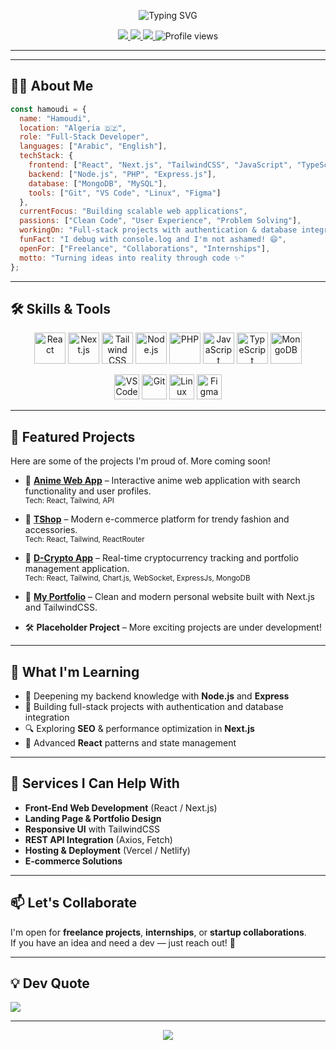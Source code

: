 <!-- Banner -->
<p align="center">
  <img src="https://readme-typing-svg.herokuapp.com?font=Fira+Code&weight=600&size=32&pause=1000&color=36BCF7&center=true&vCenter=true&width=500&lines=Hi%2C+I'm+Hamoudi+%F0%9F%91%8B;Passionate+Software+Developer;From+Algeria+%F0%9F%87%A9%F0%9F%87%BF;Building+Digital+Experiences" alt="Typing SVG" />
</p>

<p align="center">
  <a href="https://hamoudicode.netlify.app" target="_blank">
    <img src="https://img.shields.io/badge/🌐_Portfolio-hamoudicode.netlify.app-36BCF7?style=for-the-badge&logo=google-chrome&logoColor=white" />
  </a>
  <a href="mailto:hamodicode9@gmail.com">
    <img src="https://img.shields.io/badge/📧_Gmail-Email-EA4335?style=for-the-badge&logo=gmail&logoColor=white" />
  </a>
  <a href="https://github.com/deko2004">
    <img src="https://img.shields.io/github/followers/deko2004?label=Follow&style=for-the-badge&color=36BCF7&logoColor=white" />
  </a>
  <img src="https://komarev.com/ghpvc/?username=deko2004&style=for-the-badge&color=36BCF7" alt="Profile views" />
</p>

---

---

## 👨‍💻 About Me

```javascript
const hamoudi = {
  name: "Hamoudi",
  location: "Algeria 🇩🇿",
  role: "Full-Stack Developer",
  languages: ["Arabic", "English"],
  techStack: {
    frontend: ["React", "Next.js", "TailwindCSS", "JavaScript", "TypeScript"],
    backend: ["Node.js", "PHP", "Express.js"],
    database: ["MongoDB", "MySQL"],
    tools: ["Git", "VS Code", "Linux", "Figma"]
  },
  currentFocus: "Building scalable web applications",
  passions: ["Clean Code", "User Experience", "Problem Solving"],
  workingOn: "Full-stack projects with authentication & database integration",
  funFact: "I debug with console.log and I'm not ashamed! 😄",
  openFor: ["Freelance", "Collaborations", "Internships"],
  motto: "Turning ideas into reality through code ✨"
};
```

---

## 🛠️ Skills & Tools

<p align="center">
  <img src="https://cdn.jsdelivr.net/gh/devicons/devicon/icons/react/react-original.svg" width="50" alt="React" />
  <img src="https://cdn.jsdelivr.net/gh/devicons/devicon/icons/nextjs/nextjs-line.svg" width="50" alt="Next.js" />
  <img src="https://raw.githubusercontent.com/tailwindlabs/tailwindcss/HEAD/.github/logo-mark.svg" width="50" alt="Tailwind CSS" />
  <img src="https://cdn.jsdelivr.net/gh/devicons/devicon/icons/nodejs/nodejs-original.svg" width="50" alt="Node.js" />
  <img src="https://cdn.jsdelivr.net/gh/devicons/devicon/icons/php/php-original.svg" width="50" alt="PHP" />
  <img src="https://cdn.jsdelivr.net/gh/devicons/devicon/icons/javascript/javascript-original.svg" width="50" alt="JavaScript" />
  <img src="https://cdn.jsdelivr.net/gh/devicons/devicon/icons/typescript/typescript-original.svg" width="50" alt="TypeScript" />
  <img src="https://cdn.jsdelivr.net/gh/devicons/devicon/icons/mongodb/mongodb-original.svg" width="50" alt="MongoDB" />
</p>

<p align="center">
  <img src="https://cdn.jsdelivr.net/gh/devicons/devicon/icons/vscode/vscode-original.svg" width="40" alt="VS Code" />
  <img src="https://cdn.jsdelivr.net/gh/devicons/devicon/icons/git/git-original.svg" width="40" alt="Git" />
  <img src="https://cdn.jsdelivr.net/gh/devicons/devicon/icons/linux/linux-original.svg" width="40" alt="Linux" />
  <img src="https://cdn.jsdelivr.net/gh/devicons/devicon/icons/figma/figma-original.svg" width="40" alt="Figma" />
</p>



---

## 💼 Featured Projects

Here are some of the projects I'm proud of. More coming soon!

- 🔗 **[Anime Web App](https://another-anime-app.vercel.app/)** – Interactive anime web application with search functionality and user profiles.  
  <sup>Tech: React, Tailwind, API</sup>

- 🔗 **[TShop](https://tshopone.netlify.app/)** – Modern e-commerce platform for trendy fashion and accessories.  
  <sup>Tech: React, Tailwind, ReactRouter</sup>

- 🔗 **[D-Crypto App](https://jjtrading.site/)** – Real-time cryptocurrency tracking and portfolio management application.  
  <sup>Tech: React, Tailwind, Chart.js, WebSocket, ExpressJs, MongoDB</sup>

- 🔗 **[My Portfolio](https://hamoudicode.netlify.app/)** – Clean and modern personal website built with Next.js and TailwindCSS.

- 🛠️ **Placeholder Project** – More exciting projects are under development!

---

## 🧠 What I'm Learning

- 📌 Deepening my backend knowledge with **Node.js** and **Express**
- 🚀 Building full-stack projects with authentication and database integration
- 🔍 Exploring **SEO** & performance optimization in **Next.js**
- 🎨 Advanced **React** patterns and state management

---

## 🧩 Services I Can Help With

- **Front-End Web Development** (React / Next.js)
- **Landing Page & Portfolio Design**
- **Responsive UI** with TailwindCSS
- **REST API Integration** (Axios, Fetch)
- **Hosting & Deployment** (Vercel / Netlify)
- **E-commerce Solutions**

---

## 📫 Let's Collaborate

I'm open for **freelance projects**, **internships**, or **startup collaborations**.  
If you have an idea and need a dev — just reach out! 🚀

---

## 💡 Dev Quote
![](https://quotes-github-readme.vercel.app/api?type=horizontal&theme=github_dark)

---

<p align="center">
  <img src="https://capsule-render.vercel.app/api?type=waving&color=36BCF7&height=100&section=footer" />
</p>
